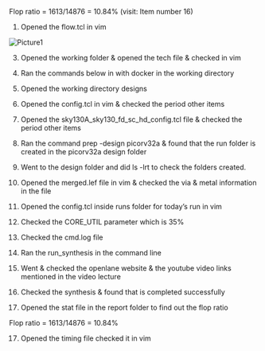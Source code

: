 Flop ratio = 1613/14876 = 10.84% (visit: Item number 16)

1.	Opened the flow.tcl in vim
  
 ![Picture1](https://github.com/user-attachments/assets/60418a76-bdcd-4bb6-ab9e-0e564d94a9e2)

3.	Opened the working folder & opened the tech file & checked in vim
 
 

4.	Ran the commands below in with docker in the working directory
 
5.	Opened the working directory designs
 
6.	Opened the config.tcl in vim & checked the period other items
 
7.	Opened the sky130A_sky130_fd_sc_hd_config.tcl file & checked the period other items
 
8.	Ran the command prep -design picorv32a & found that the run folder is created in the picorv32a design folder
 
9.	Went to the design folder and did ls -lrt to check the folders created.
 
10.	Opened the merged.lef file in vim & checked the via & metal information in the file
 
 
11.	Opened the config.tcl inside runs folder for today’s run in vim
  
12.	Checked the CORE_UTIL parameter which is 35%
 
13.	Checked the cmd.log file
 
14.	Ran the run_synthesis in the command line
  
15.	Went & checked the openlane website & the youtube video links mentioned in the video lecture
 
 
16.	Checked the synthesis & found that is completed successfully
 
17.	Opened the stat file in the report folder to find out the flop ratio
 
 
Flop ratio = 1613/14876 = 10.84%

17.	Opened the timing file checked it in vim
  

